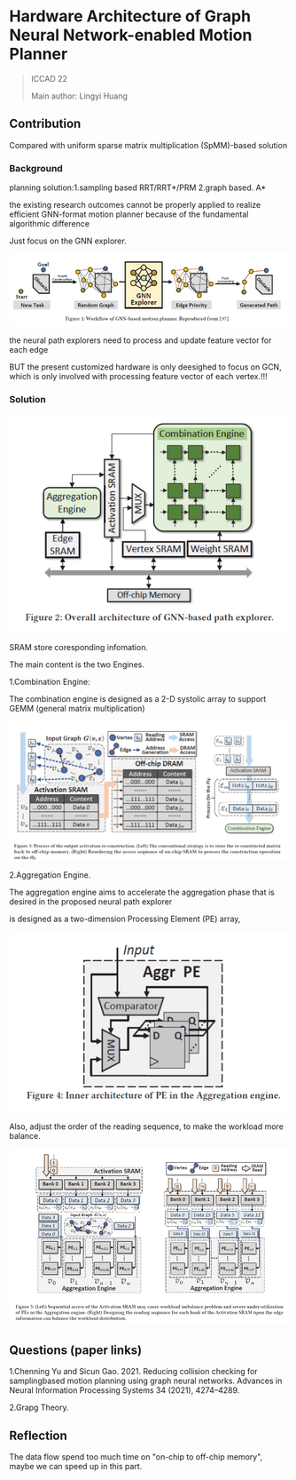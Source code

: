 # Hardware Architecture of Graph Neural Network-enabled Motion Planner
>ICCAD 22
>
>Main author:  Lingyi Huang


## Contribution

Compared with uniform sparse matrix multiplication (SpMM)-based solution


### Background

planning solution:1.sampling based RRT/RRT*/PRM 2.graph based. A*

the existing research outcomes cannot be properly
applied to realize efficient GNN-format motion planner because of
the fundamental algorithmic difference

Just focus on the GNN explorer.

![](https://github.com/XingzhenCHEN/PaperReview/blob/main/Week1/GNN_Motion_Planning/workflow.png)

the neural path explorers need to process and update feature vector for each edge

BUT the present customized hardware is only deesighed to focus on GCN, which is only involved with processing feature vector of each vertex.!!!


### Solution

![](https://github.com/XingzhenCHEN/PaperReview/blob/main/Week1/GNN_Motion_Planning/figure2.png)

SRAM store coresponding infomation.

The main content is the two Engines.

1.Combination Engine:

The combination engine is designed as a
2-D systolic array to support GEMM (general matrix multiplication)


![](https://github.com/XingzhenCHEN/PaperReview/blob/main/Week1/GNN_Motion_Planning/figure3.png)


2.Aggregation Engine.

The aggregation engine aims to accelerate the aggregation phase that is desired in the proposed neural path explorer

is designed as a two-dimension Processing Element (PE) array,

![](https://github.com/XingzhenCHEN/PaperReview/blob/main/Week1/GNN_Motion_Planning/figure4.png)

Also, adjust the order of the reading sequence, to make the workload more balance.


![](https://github.com/XingzhenCHEN/PaperReview/blob/main/Week1/GNN_Motion_Planning/figure5.png)






## Questions (paper links)
1.Chenning Yu and Sicun Gao. 2021. Reducing collision checking for samplingbased
motion planning using graph neural networks. Advances in Neural Information
Processing Systems 34 (2021), 4274–4289.

2.Grapg Theory.


## Reflection
The data flow spend too much time on "on-chip to off-chip memory", maybe we can speed up in this part.



